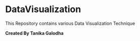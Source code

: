 # DataVisualization
This Repository contains various Data Visualization Technique

**Created By Tanika Galodha**
